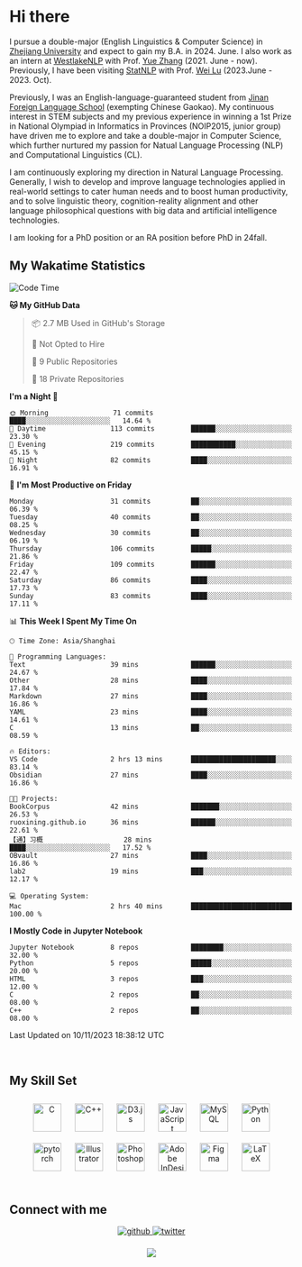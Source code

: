 # Hi there

I pursue a double-major (English Linguistics & Computer Science) in [Zhejiang University](https://www.zju.edu.cn/english/) and expect to gain my B.A. in 2024. June. I also work as an intern at [WestlakeNLP](https://westlakenlp.netlify.app/) with Prof. [Yue Zhang](https://frcchang.github.io/) (2021. June - now). Previously, I have been visiting [StatNLP](https://statnlp-research.github.io/) with Prof. [Wei Lu](https://istd.sutd.edu.sg/people/faculty/lu-wei) (2023.June - 2023. Oct).

Previously, I was an English-language-guaranteed student from [Jinan Foreign Language School](https://en.wikipedia.org/wiki/Jinan_Foreign_Language_School) (exempting Chinese Gaokao). My continuous interest in STEM subjects and my previous experience in winning a 1st Prize in National Olympiad in Informatics in Provinces (NOIP2015, junior group) have driven me to explore and take a double-major in Computer Science, which further nurtured my passion for Natual Language Processing (NLP) and Computational Linguistics (CL).

I am continuously exploring my direction in Natural Language Processing. Generally, I wish to develop and improve language technologies applied in real-world settings to cater human needs and to boost human productivity, and to solve linguistic theory, cognition-reality alignment and other language philosophical questions with big data and artificial intelligence technologies.

I am looking for a PhD position or an RA position before PhD in 24fall.
<br/>  


<!-- 
## Github Stats  
<div align="center"><img src="https://github-readme-stats.vercel.app/api?username=LuneRGB&show_icons=true&count_private=true&hide_border=true" align="center" /></div>  

<br/>   -->


## My Wakatime Statistics

<!--START_SECTION:waka-->
![Code Time](http://img.shields.io/badge/Code%20Time-1%2C009%20hrs%2058%20mins-blue)

**🐱 My GitHub Data** 

> 📦 2.7 MB Used in GitHub's Storage 
 > 
> 🚫 Not Opted to Hire
 > 
> 📜 9 Public Repositories 
 > 
> 🔑 18 Private Repositories 
 > 
**I'm a Night 🦉** 

```text
🌞 Morning                71 commits          ████░░░░░░░░░░░░░░░░░░░░░   14.64 % 
🌆 Daytime                113 commits         ██████░░░░░░░░░░░░░░░░░░░   23.30 % 
🌃 Evening                219 commits         ███████████░░░░░░░░░░░░░░   45.15 % 
🌙 Night                  82 commits          ████░░░░░░░░░░░░░░░░░░░░░   16.91 % 
```
📅 **I'm Most Productive on Friday** 

```text
Monday                   31 commits          ██░░░░░░░░░░░░░░░░░░░░░░░   06.39 % 
Tuesday                  40 commits          ██░░░░░░░░░░░░░░░░░░░░░░░   08.25 % 
Wednesday                30 commits          ██░░░░░░░░░░░░░░░░░░░░░░░   06.19 % 
Thursday                 106 commits         █████░░░░░░░░░░░░░░░░░░░░   21.86 % 
Friday                   109 commits         ██████░░░░░░░░░░░░░░░░░░░   22.47 % 
Saturday                 86 commits          ████░░░░░░░░░░░░░░░░░░░░░   17.73 % 
Sunday                   83 commits          ████░░░░░░░░░░░░░░░░░░░░░   17.11 % 
```


📊 **This Week I Spent My Time On** 

```text
🕑︎ Time Zone: Asia/Shanghai

💬 Programming Languages: 
Text                     39 mins             ██████░░░░░░░░░░░░░░░░░░░   24.67 % 
Other                    28 mins             ████░░░░░░░░░░░░░░░░░░░░░   17.84 % 
Markdown                 27 mins             ████░░░░░░░░░░░░░░░░░░░░░   16.86 % 
YAML                     23 mins             ████░░░░░░░░░░░░░░░░░░░░░   14.61 % 
C                        13 mins             ██░░░░░░░░░░░░░░░░░░░░░░░   08.59 % 

🔥 Editors: 
VS Code                  2 hrs 13 mins       █████████████████████░░░░   83.14 % 
Obsidian                 27 mins             ████░░░░░░░░░░░░░░░░░░░░░   16.86 % 

🐱‍💻 Projects: 
BookCorpus               42 mins             ███████░░░░░░░░░░░░░░░░░░   26.53 % 
ruoxining.github.io      36 mins             ██████░░░░░░░░░░░░░░░░░░░   22.61 % 
【通】习概                    28 mins             ████░░░░░░░░░░░░░░░░░░░░░   17.52 % 
OBvault                  27 mins             ████░░░░░░░░░░░░░░░░░░░░░   16.86 % 
lab2                     19 mins             ███░░░░░░░░░░░░░░░░░░░░░░   12.17 % 

💻 Operating System: 
Mac                      2 hrs 40 mins       █████████████████████████   100.00 % 
```

**I Mostly Code in Jupyter Notebook** 

```text
Jupyter Notebook         8 repos             ████████░░░░░░░░░░░░░░░░░   32.00 % 
Python                   5 repos             █████░░░░░░░░░░░░░░░░░░░░   20.00 % 
HTML                     3 repos             ███░░░░░░░░░░░░░░░░░░░░░░   12.00 % 
C                        2 repos             ██░░░░░░░░░░░░░░░░░░░░░░░   08.00 % 
C++                      2 repos             ██░░░░░░░░░░░░░░░░░░░░░░░   08.00 % 
```




 Last Updated on 10/11/2023 18:38:12 UTC
<!--END_SECTION:waka-->


<!-- <div align="center">

  [![Top Langs](https://github-readme-stats.vercel.app/api/top-langs/?username=LuneRGB&layout=compact)](https://github.com/LuneRGB/github-readme-stats)

</div>   -->

<br/>  



## My Skill Set  
<div align="center">  
<a href="https://www.cprogramming.com/" target="_blank"><img style="margin: 10px" src="https://profilinator.rishav.dev/skills-assets/c-original.svg" alt="C" height="50" /></a>  
<a href="https://www.cplusplus.com/" target="_blank"><img style="margin: 10px" src="https://profilinator.rishav.dev/skills-assets/cplusplus-original.svg" alt="C++" height="50" /></a>  
<a href="https://d3js.org/" target="_blank"><img style="margin: 10px" src="https://profilinator.rishav.dev/skills-assets/d3js-original.svg" alt="D3.js" height="50" /></a>  
<a href="https://www.javascript.com/" target="_blank"><img style="margin: 10px" src="https://profilinator.rishav.dev/skills-assets/javascript-original.svg" alt="JavaScript" height="50" /></a>  
<a href="https://www.mysql.com/" target="_blank"><img style="margin: 10px" src="https://profilinator.rishav.dev/skills-assets/mysql-original-wordmark.svg" alt="MySQL" height="50" /></a>  
<a href="https://www.python.org/" target="_blank"><img style="margin: 10px" src="https://profilinator.rishav.dev/skills-assets/python-original.svg" alt="Python" height="50" /></a>  
<a href="https://pytorch.org/" target="_blank"><img style="margin: 10px" src="https://profilinator.rishav.dev/skills-assets/pytorch-icon.svg" alt="pytorch" height="50" /></a>  
<a href="https://www.adobe.com/in/products/illustrator.html" target="_blank"><img style="margin: 10px" src="https://profilinator.rishav.dev/skills-assets/adobe_illustrator-icon.svg" alt="Illustrator" height="50" /></a>  
<a href="https://www.adobe.com/in/products/photoshop.html" target="_blank"><img style="margin: 10px" src="https://profilinator.rishav.dev/skills-assets/photoshop-plain.svg" alt="Photoshop" height="50" /></a>  
<a href="https://www.adobe.com/in/products/indesign.html" target="_blank"><img style="margin: 10px" src="https://profilinator.rishav.dev/skills-assets/adobeindesign.svg" alt="Adobe InDesign" height="50" /></a>  
<a href="https://www.figma.com/" target="_blank"><img style="margin: 10px" src="https://profilinator.rishav.dev/skills-assets/figma-icon.svg" alt="Figma" height="50" /></a>  
<a href="https://www.latex-project.org/" target="_blank"><img style="margin: 10px" src="https://profilinator.rishav.dev/skills-assets/latex.png" alt="LaTeX" height="50" /></a>  
</div>  

<br/>  



## Connect with me  
<div align="center">
<a href="https://github.com/ruoxining" target="_blank">
<img src=https://img.shields.io/badge/github-%2324292e.svg?&style=for-the-badge&logo=github&logoColor=white alt=github style="margin-bottom: 5px;" />
</a>
<a href="https://twitter.com/LuneRGB" target="_blank">
<img src=https://img.shields.io/badge/twitter-%2300acee.svg?&style=for-the-badge&logo=twitter&logoColor=white alt=twitter style="margin-bottom: 5px;" />
</a>  
</div>  
  

<br/> 


<div align="center">
<img src="https://komarev.com/ghpvc/?username=LuneRGB&&style=flat-square" align="center" />
</div>  

<br />
